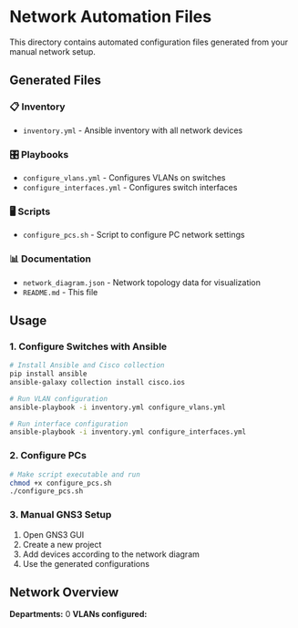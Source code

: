 # Network Automation Files

This directory contains automated configuration files generated from your manual network setup.

## Generated Files

### 📋 Inventory
- `inventory.yml` - Ansible inventory with all network devices

### 🎛️ Playbooks
- `configure_vlans.yml` - Configures VLANs on switches
- `configure_interfaces.yml` - Configures switch interfaces

### 🖥️ Scripts
- `configure_pcs.sh` - Script to configure PC network settings

### 📊 Documentation
- `network_diagram.json` - Network topology data for visualization
- `README.md` - This file

## Usage

### 1. Configure Switches with Ansible
```bash
# Install Ansible and Cisco collection
pip install ansible
ansible-galaxy collection install cisco.ios

# Run VLAN configuration
ansible-playbook -i inventory.yml configure_vlans.yml

# Run interface configuration
ansible-playbook -i inventory.yml configure_interfaces.yml
```

### 2. Configure PCs
```bash
# Make script executable and run
chmod +x configure_pcs.sh
./configure_pcs.sh
```

### 3. Manual GNS3 Setup
1. Open GNS3 GUI
2. Create a new project
3. Add devices according to the network diagram
4. Use the generated configurations

## Network Overview

**Departments:** 0
**VLANs configured:**
